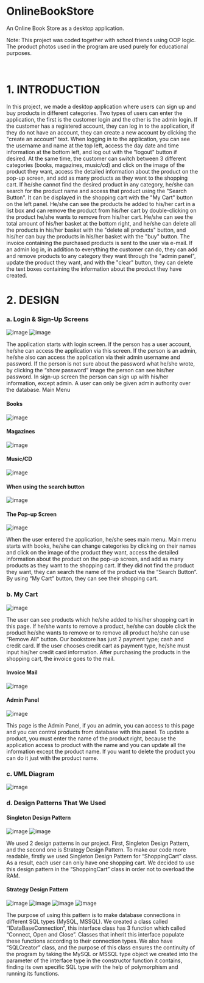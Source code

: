 # OnlineBookStore
 An Online Book Store as a desktop application.
 
 Note: This project was coded together with school friends using OOP logic. The product photos used in the program are used purely for educational purposes.


 
# 1.	INTRODUCTION

In this project, we made a desktop application where users can sign up and buy products in different categories. Two types of users can enter the application, the first is the customer login and the other is the admin login. If the customer has a registered account, they can log in to the application, if they do not have an account, they can create a new account by clicking the "create an account" text. When logging in to the application, you can see the username and name at the top left, access the day date and time information at the bottom left, and log out with the "logout" button if desired. At the same time, the customer can switch between 3 different categories (books, magazines, music/cd) and click on the image of the product they want, access the detailed information about the product on the pop-up screen, and add as many products as they want to the shopping cart. If he/she cannot find the desired product in any category, he/she can search for the product name and access that product using the "Search Button". It can be displayed in the shopping cart with the "My Cart" button on the left panel. He/she can see the products he added to his/her cart in a list box and can remove the product from his/her cart by double-clicking on the product he/she wants to remove from his/her cart. He/she can see the total amount of his/her basket at the bottom right, and he/she can delete all the products in his/her basket with the "delete all products" button, and his/her can buy the products in his/her basket with the "buy" button. The invoice containing the purchased products is sent to the user via e-mail. If an admin log in, in addition to everything the customer can do, they can add and remove products to any category they want through the "admin panel", update the product they want, and with the "clear" button, they can delete the text boxes containing the information about the product they have created.


# 2.	DESIGN

### a.	Login & Sign-Up Screens

 
![image](https://user-images.githubusercontent.com/93702923/140304774-4621940e-3c35-4e15-8f85-1e22bfaabf94.png)
![image](https://user-images.githubusercontent.com/93702923/140304786-c3ea7f7e-cb3e-465f-b25a-49f939f72e1a.png)


The application starts with login screen. If the person has a user account, he/she can access the application via this screen. If the person is an admin, he/she also can access the application via their admin username and password. If the person is not sure about the password what he/she wrote, by clicking the “show password” image the person can see his/her password. In sign-up screen the person can sign up with his/her information, except admin. A user can only be given admin authority over the database.
Main Menu


#### Books

![image](https://user-images.githubusercontent.com/93702923/140304868-b06588d6-c49f-4609-a92e-de253e40cf47.png)

#### Magazines

![image](https://user-images.githubusercontent.com/93702923/140304881-4a826613-2c7c-4d11-858e-f77d6e6fb657.png)

#### Music/CD

![image](https://user-images.githubusercontent.com/93702923/140304892-3bf858ca-6262-402a-b1ba-e5d018b021e5.png)
 
#### When using the search button

![image](https://user-images.githubusercontent.com/93702923/140304904-9e88e8a1-b70c-4e83-8c87-0d03cb6f7b4c.png)

#### The Pop-up Screen

![image](https://user-images.githubusercontent.com/93702923/140305066-84277675-b6a5-4776-a51b-b4eb1ff1bbbd.png)


When the user entered the application, he/she sees main menu. Main menu starts with books, he/she can change categories by clicking on their names and click on the image of the product they want, access the detailed information about the product on the pop-up screen, and add as many products as they want to the shopping cart. If they did not find the product they want, they can search the name of the product via the “Search Button”. By using “My Cart” button, they can see their shopping cart. 

### b.	My Cart

![image](https://user-images.githubusercontent.com/93702923/140305083-7c3f9fda-3b79-49c7-867b-fe886bdcf3cd.png)

The user can see products which he/she added to his/her shopping cart in this page. If he/she wants to remove a product, he/she can double click the product he/she wants to remove or to remove all product he/she can use “Remove All” button. Our bookstore has just 2 payment type; cash and credit card. If the user chooses credit cart as payment type, he/she must input his/her credit card information. After purchasing the products in the shopping cart, the invoice goes to the mail.

#### Invoice Mail

![image](https://user-images.githubusercontent.com/93702923/140305102-c1aec2dc-ccea-47bc-a2f0-7e704f586d6f.png)

#### Admin Panel

![image](https://user-images.githubusercontent.com/93702923/140305110-a908782c-94c6-45e0-8802-26d1f223848a.png)


This page is the Admin Panel, if you an admin, you can access to this page and you can control products from database with this panel. To update a product, you must enter the name of the product right, because the application access to product with the name and you can update all the information except the product name. If you want to delete the product you can do it just with the product name.

### c.	UML Diagram

![image](https://user-images.githubusercontent.com/93702923/140305136-0803603a-1b80-461d-bc90-5e696fe8e272.png)



### d.	Design Patterns That We Used

#### Singleton Design Pattern

![image](https://user-images.githubusercontent.com/93702923/140305152-eda6710a-68e3-4c1b-9af5-dfa2c16a76f7.png)
![image](https://user-images.githubusercontent.com/93702923/140305164-12fca4d4-544f-4664-a073-b3c5e13d13b1.png)


We used 2 design patterns in our project. First, Singleton Design Pattern, and the second one is Strategy Design Pattern. To make our code more readable, firstly we used Singleton Design Pattern for “ShoppingCart” class. As a result, each user can only have one shopping cart. We decided to use this design pattern in the “ShoppingCart” class in order not to overload the RAM. 


#### Strategy Design Pattern

![image](https://user-images.githubusercontent.com/93702923/140305184-b102ddec-a7fe-440d-83b7-114e12502d49.png)
![image](https://user-images.githubusercontent.com/93702923/140305194-507dbe74-e31b-4032-b46d-f173532af762.png)
![image](https://user-images.githubusercontent.com/93702923/140305202-194119f4-e780-4356-9806-7344843565d9.png)
![image](https://user-images.githubusercontent.com/93702923/140305222-7ef37b33-b75a-4d11-aa6e-b5d2b87b9c7f.png)


The purpose of using this pattern is to make database connections in different SQL types (MySQL, MSSQL). We created a class called “IDataBaseConnection”, this interface class has 3 function which called “Connect, Open and Close”. Classes that inherit this interface populate these functions according to their connection types. We also have “SQLCreator” class, and the purpose of this class ensures the continuity of the program by taking the MySQL or MSSQL type object we created into the parameter of the interface type in the constructor function it contains, finding its own specific SQL type with the help of polymorphism and running its functions.
